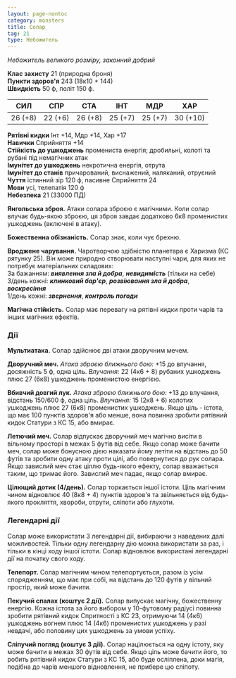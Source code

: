 ```yaml
---
layout: page-nontoc
category: monsters
title: Солар
tag: 21
type: Небожитель
---
```


_Небожитель великого розміру, законний добрий_

**Клас захисту** 21 (природна броня)    
**Пункти здоров'я** 243 (18к10 + 144)    
**Швидкість** 50 ф, політ 150 ф.

| СИЛ     | СПР     | СТА     | ІНТ     | МДР     | ХАР      |
| ------- | ------- | ------- | ------- | ------- | -------- |
| 26 (+8) | 22 (+6) | 26 (+8) | 25 (+7) | 25 (+7) | 30 (+10) |

**Рятівні кидки** Інт +14, Мдр +14, Хар +17    
**Навички** Сприйняття +14    
**Стійкість до ушкоджень** промениста енергія; дробильні, колоті та рубані під немагічних атак    
**Імунітет до ушкоджень** некротична енергія, отрута    
**Імунітет до станів** причарований, виснажений, наляканий, отруєний    
**Чуття** істинний зір 120 ф, пасивне Сприйняття 24    
**Мови** усі, телепатія 120 ф    
**Небезпека** 21 (33000 ПД)

**Янгольська зброя.** Атаки солара зброєю є магічними. Коли солар влучає будь-якою зброєю, ця зброя завдає додатково 6к8 променистих ушкоджень (включені в атаку).    

**Божественна обізнаність.** Солар знає, коли чує брехню.    

**Вроджене чарування.** Чаротворчою здібністю планетара є Харизма (КС рятунку 25). Він може природно створювати наступні чари, для яких не потребує матеріальних складових:    
За бажанням: **_виявлення зла й добра_**, **_невидимість_** (тільки на себе)    
3/день кожні: **_клинковий бар'єр_**, **_розвіювання зла й добра_**, **_воскресіння_**    
1/день кожні: **_звернення_**, **_контроль погоди_**    

**Магічна стійкість.** Солар має перевагу на рятівні кидки проти чарів та інших магічних ефектів.

### Дії
**Мультиатака.** Солар здійснює дві атаки дворучним мечем.    

**Дворучний меч.** _Атака зброєю ближнього бою:_ +15 до влучання, досяжність 5 ф, одна ціль. _Влучання:_ 22 (4к6 + 8) рубаних ушкоджень плюс 27 (6к8) ушкоджень променистою енергією.    

**Вбивчий довгий лук.** _Атака зброєю ближнього бою:_ +13 до влучання, відстань 150/600 ф, одна ціль. _Влучання:_ 15 (2к8 + 6) колотих ушкоджень плюс 27 (6к8) променистих ушкоджень. Якщо ціль - істота, що має 100 пунктів здоров'я або менше, вона повинна зробити рятівний кидок Статури з КС 15, або вмирає.   

**Летючий меч.** Солар відпускає дворучний меч магічно висіти в вільному просторі в межах 5 футів від себе. Якщо солар може бачити меч, солар може бонусною дією наказати йому летіти на відстань до 50 футів та зробити одну атаку проти цілі, або повернутися до рук солара. Якщо завислий меч стає ціллю будь-якого ефекту, солар вважається таким, що тримає його. Завислий меч падає, якщо солар вмирає.   

**Цілющий дотик (4/день).** Солар торкається іншої істоти. Ціль магічним чином відновлює 40 (8к8 + 4) пунктів здоров'я та звільняється від будь-якого прокляття, хвороби, отрути, сліпоти або глухоти.

### Легендарні дії
Солар може використати 3 легендарні дії, вибираючи з наведених далі можливостей. Тільки одну легендарну дію можна використати за раз, і тільки в кінці ходу іншої істоти. Солар відновлює використані легендарні дії на початку свого ходу.    

**Телепорт.** Солар магічним чином телепортується, разом із усім спорядженням, що має при собі, на відстань до 120 футів у вільний простір, який може бачити.    

**Пекучий спалах (коштує 2 дії).** Солар випускає магічну, божественну енергію. Кожна істота за його вибором у 10-футовому радіусі повинна зробити рятівний кидок Спритності з КС 23, отримуючи 14 (4к6) ушкоджень вогнем плюс 14 (4к6) променистих ушкоджень у разі невдачі, або половину цих ушкоджень за умови успіху.    

**Сліпучий погляд (коштує 3 дії).** Солар націлюється на одну істоту, яку може бачити в межах 30 футів від себе. Якщо ціль може бачити його, то робить рятівний кидок Статури з КС 15, або буде осліплена, доки магія, подібна до чарів меншого відновлення, не прибере цю сліпоту.
